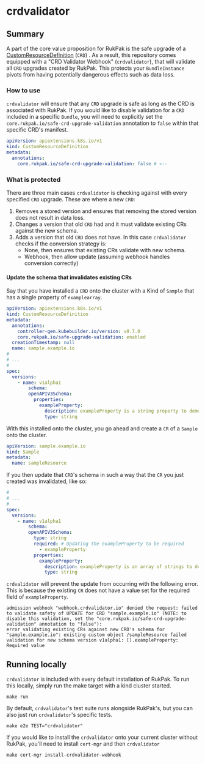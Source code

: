 # crdvalidator

## Summary

A part of the core value proposition for RukPak is the safe upgrade of
a [CustomResourceDefinition](https://kubernetes.io/docs/tasks/extend-kubernetes/custom-resources/custom-resource-definitions/) (`CRD`)
. As a result, this repository comes equipped with a "CRD Validator Webhook" (`crdvalidator`), that will validate
all `CRD` upgrades created by RukPak. This protects your `BundleInstance` pivots from having potentially dangerous
effects such as data loss.

### How to use

`crdvalidator` will ensure that any `CRD` upgrade is safe as long as the CRD is associated with RukPak. If you would
like to disable validation for a `CRD` included in a specific `Bundle`, you will need to explicitly set
the `core.rukpak.io/safe-crd-upgrade-validation` annotation to `false` within that specific CRD's manifest.

```yaml
apiVersion: apiextensions.k8s.io/v1
kind: CustomResourceDefinition
metadata:
  annotations:
    core.rukpak.io/safe-crd-upgrade-validation: false # <--
```

### What is protected

There are three main cases `crdvalidator` is checking against with every specified `CRD` upgrade. These are where a
new `CRD`:

1. Removes a stored version and ensures that removing the stored version does not result in data loss.
2. Changes a version that old `CRD` had and it must validate existing CRs against the new schema.
3. Adds a version that old `CRD` does not have. In this case `crdvalidator` checks if the conversion strategy is:
    - None, then ensures that existing CRs validate with new schema.
    - Webhook, then allow update (assuming webhook handles conversion correctly)

#### Update the schema that invalidates existing CRs

Say that you have installed a `CRD` onto the cluster with a Kind of `Sample` that has a single property
of `examplearray`.

```yaml
apiVersion: apiextensions.k8s.io/v1
kind: CustomResourceDefinition
metadata:
  annotations:
    controller-gen.kubebuilder.io/version: v0.7.0
    core.rukpak.io/safe-upgrade-validation: enabled
  creationTimestamp: null
  name: sample.example.io
#
# ...
#
spec:
  versions:
    - name: v1alpha1
        schema:
        openAPIV3Schema:
          properties:
            exampleProperty:
              description: exampleProperty is a string property to demonstrate crd validation logic.
              type: string
```

With this installed onto the cluster, you go ahead and create a `CR` of a `Sample` onto the cluster.

```yaml
apiVersion: sample.example.io
kind: Sample
metadata:
  name: sampleResource
```

If you then update that `CRD`'s schema in such a way that the `CR` you just created was invalidated, like so:

```yaml
#
# ...
#
spec:
  versions:
    - name: v1alpha1
        schema:
        openAPIV3Schema:
          type: string
          required: # Updating the exampleProperty to be required
            - exampleProperty
          properties:
            exampleProperty:
              description: exampleProperty is an array of strings to demonstrate crd validation logic.
              type: string
```

`crdvalidator` will prevent the update from occurring with the following error. This is because the existing `CR` does
not have a value set for the required field of `exampleProperty`.

```text
admission webhook "webhook.crdvalidator.io" denied the request: failed to validate safety of UPDATE for CRD "sample.example.io" (NOTE: to disable this validation, set the "core.rukpak.io/safe-crd-upgrade-validation" annotation to "false"):
error validating existing CRs against new CRD's schema for "sample.example.io": existing custom object /sampleResource failed validation for new schema version v1alpha1: [].exampleProperty: Required value
```

## Running locally

`crdvalidator` is included with every default installation of RukPak. To run this locally, simply run the make target
with a kind cluster started.

```console
make run
```

By default, `crdvalidator`'s test suite runs alongside RukPak's, but you can also just run `crdvalidator`'s specific
tests.

```console
make e2e TEST="crdvalidator"
```

If you would like to install the `crdvalidator` onto your current cluster without RukPak, you'll need to
install `cert-mgr` and then `crdvalidator`

```console
make cert-mgr install-crdvalidator-webhook
```
